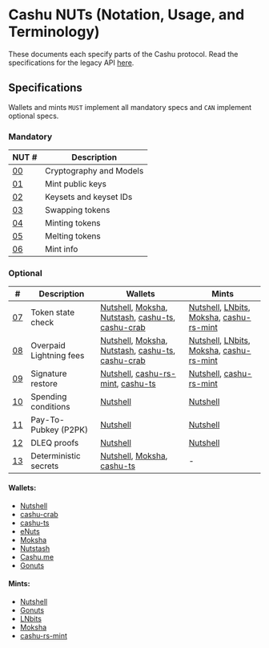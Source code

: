 # Cashu NUTs (Notation, Usage, and Terminology)

These documents each specify parts of the Cashu protocol. Read the specifications for the legacy API [here](https://github.com/cashubtc/nuts/tree/74f26b81b6617db710fa1081eebc0c7203711213).

## Specifications
Wallets and mints `MUST` implement all mandatory specs and `CAN` implement optional specs.

### Mandatory

| NUT #    | Description                       |
|----------|-----------------------------------|
| [00][00] | Cryptography and Models           |
| [01][01] | Mint public keys                  |
| [02][02] | Keysets and keyset IDs            |
| [03][03] | Swapping tokens                   |
| [04][04] | Minting tokens                    |
| [05][05] | Melting tokens                    |
| [06][06] | Mint info                         |

### Optional

| # | Description | Wallets | Mints |
| --- | --- | --- | --- |
| [07][07] | Token state check | [Nutshell][py], [Moksha][cashume], [Nutstash][ns], [cashu-ts][ts], [cashu-crab][cashu-crab] | [Nutshell][py], [LNbits], [Moksha][moksha], [cashu-rs-mint][cashu-rs-mint] |
| [08][08] | Overpaid Lightning fees | [Nutshell][py], [Moksha][cashume], [Nutstash][ns], [cashu-ts][ts], [cashu-crab][cashu-crab] | [Nutshell][py], [LNbits], [Moksha][moksha], [cashu-rs-mint][cashu-rs-mint] |
| [09][09] | Signature restore | [Nutshell][py], [cashu-rs-mint][cashu-rs-mint], [cashu-ts][ts] | [Nutshell][py], [cashu-rs-mint][cashu-rs-mint]
| [10][10] | Spending conditions | [Nutshell][py] | [Nutshell][py] |
| [11][11] | Pay-To-Pubkey (P2PK) | [Nutshell][py] | [Nutshell][py] |
| [12][12] | DLEQ proofs | [Nutshell][py] | [Nutshell][py] |
| [13][13] | Deterministic secrets | [Nutshell][py], [Moksha][cashume], [cashu-ts][ts] | - |

#### Wallets:

 - [Nutshell][py]
 - [cashu-crab][cashu-crab]
 - [cashu-ts][ts]
 - [eNuts][enuts]
 - [Moksha][moksha]
 - [Nutstash][ns]
 - [Cashu.me][cashume]
 - [Gonuts][gonuts]

#### Mints:
 
 - [Nutshell][py]
 - [Gonuts][gonuts]
 - [LNbits][lnbits]
 - [Moksha][moksha]
 - [cashu-rs-mint][cashu-rs-mint]
 

[py]: https://github.com/cashubtc/cashu
[lnbits]: https://github.com/lnbits/cashu
[cashume]: https://cashu.me
[ns]: https://nutstash.app/
[ts]: https://github.com/cashubtc/cashu-ts
[enuts]: https://github.com/cashubtc/eNuts
[moksha]: https://github.com/ngutech21/moksha
[cashu-crab]: https://github.com/thesimplekid/cashu-crab
[cashu-rs-mint]: https://github.com/thesimplekid/cashu-rs-mint
[gonuts]: https://github.com/elnosh/gonuts

[00]: 00.md
[01]: 01.md
[02]: 02.md
[03]: 03.md
[04]: 04.md
[05]: 05.md
[06]: 06.md
[07]: 07.md
[08]: 08.md
[09]: 09.md
[10]: 10.md
[11]: 11.md
[12]: 12.md
[13]: 13.md
